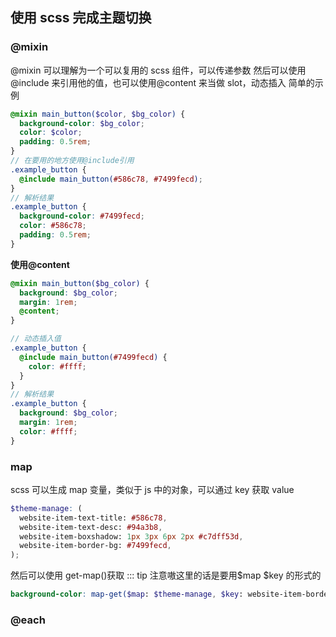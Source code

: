 ## 使用 scss 完成主题切换

### @mixin

@mixin 可以理解为一个可以复用的 scss 组件，可以传递参数
然后可以使用@include 来引用他的值，也可以使用@content 来当做 slot，动态插入
简单的示例

```scss
@mixin main_button($color, $bg_color) {
  background-color: $bg_color;
  color: $color;
  padding: 0.5rem;
}
// 在要用的地方使用@include引用
.example_button {
  @include main_button(#586c78, #7499fecd);
}
// 解析结果
.example_button {
  background-color: #7499fecd;
  color: #586c78;
  padding: 0.5rem;
}
```

**使用@content**

```scss
@mixin main_button($bg_color) {
  background: $bg_color;
  margin: 1rem;
  @content;
}

// 动态插入值
.example_button {
  @include main_button(#7499fecd) {
    color: #ffff;
  }
}
// 解析结果
.example_button {
  background: $bg_color;
  margin: 1rem;
  color: #ffff;
}
```

### map

scss 可以生成 map 变量，类似于 js 中的对象，可以通过 key 获取 value

```scss
$theme-manage: (
  website-item-text-title: #586c78,
  website-item-text-desc: #94a3b8,
  website-item-boxshadow: 1px 3px 6px 2px #c7dff53d,
  website-item-border-bg: #7499fecd,
);
```

然后可以使用 get-map()获取
::: tip 注意嗷这里的话是要用$map $key 的形式的

```scss
background-color: map-get($map: $theme-manage, $key: website-item-border-bg);
```

### @each
